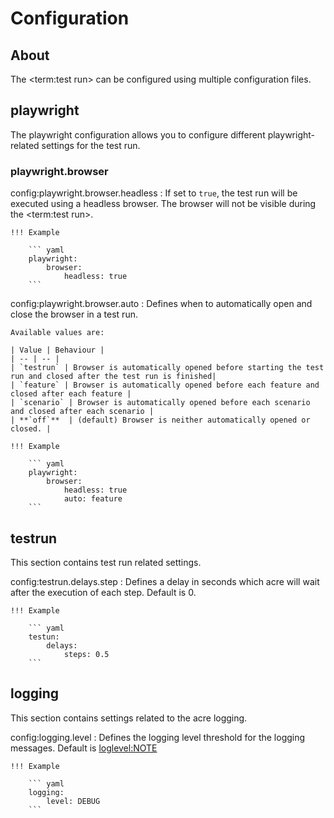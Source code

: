# Configuration

## About
The <term:test run> can be configured using multiple configuration files.

## playwright

The playwright configuration allows you to configure different playwright-related
settings for the test run.

### playwright.browser

config:playwright.browser.headless
:   If set to `true`, the test run will be executed using a headless browser. The
    browser will not be visible during the <term:test run>.

    !!! Example

        ``` yaml
        playwright:
            browser:
                headless: true
        ```

config:playwright.browser.auto
:   Defines when to automatically open and close the browser
    in a test run.

    Available values are:

    | Value | Behaviour |
    | -- | -- |
    | `testrun` | Browser is automatically opened before starting the test run and closed after the test run is finished|
    | `feature` | Browser is automatically opened before each feature and closed after each feature |
    | `scenario` | Browser is automatically opened before each scenario and closed after each scenario |
    | **`off`**  | (default) Browser is neither automatically opened or closed. |

    !!! Example

        ``` yaml
        playwright:
            browser:
                headless: true
                auto: feature
        ```

## testrun

This section contains test run related settings.

config:testrun.delays.step
:   Defines a delay in seconds which acre will wait
    after the execution of each step. Default is 0.

    !!! Example

        ``` yaml
        testun:
            delays:
                steps: 0.5
        ```

## logging

This section contains settings related to the acre logging.

config:logging.level
:   Defines the logging level threshold for the logging messages.
    Default is <loglevel:NOTE>

    !!! Example

        ``` yaml
        logging:
            level: DEBUG
        ```
